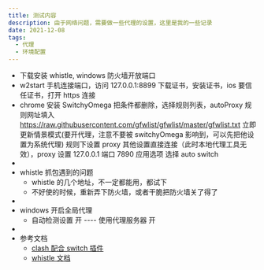 ```yaml
---
title: 测试内容
description: 由于网络问题，需要做一些代理的设置，这里是我的一些记录
date: 2021-12-08
tags:
  - 代理
  - 环境配置
---
```


- 下载安装 whistle, windows 防火墙开放端口
- w2start 手机连接端口，访问 127.0.0.1:8899 下载证书，安装证书，ios 要信任证书，打开 https 连接
- chrome 安装 SwitchyOmega 把条件都删除，选择规则列表，autoProxy 规则网址填入 https://raw.githubusercontent.com/gfwlist/gfwlist/master/gfwlist.txt 立即更新情景模式(要开代理，注意不要被 switchyOmega 影响到，可以先把他设置为系统代理) 规则下设置 proxy 其他设置直接连接（此时本地代理工具无效），proxy 设置 127.0.0.1 端口 7890 应用选项 选择 auto switch
-
- whistle 抓包遇到的问题
  - whistle 的几个地址，不一定都能用，都试下
  - 不好使的时候，重新弄下防火墙，或者干脆把防火墙关了得了
-
- windows 开启全局代理
  - 自动检测设置 开 ---- 使用代理服务器 开
-
- 参考文档
  - [clash 配合 switch 插件](https://maofun.com/739.html)
  - [whistle 文档](https://wproxy.org/whistle/)
